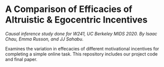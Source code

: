 # A Comparison of Efficacies of Altruistic & Egocentric Incentives
_Causal inference study done for W241, UC Berkeley MIDS 2020. By Isaac Chau, Emma Russon, and JJ Sahabu._

Examines the variation in effecacies of different motivational incentives for completing a simple online task. This repository includes our project code and final paper.
